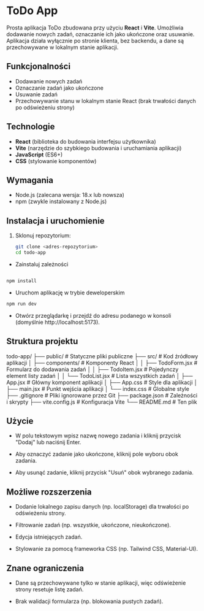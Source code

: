 # ToDo App

Prosta aplikacja ToDo zbudowana przy użyciu **React** i **Vite**. Umożliwia dodawanie nowych zadań, oznaczanie ich jako ukończone oraz usuwanie. Aplikacja działa wyłącznie po stronie klienta, bez backendu, a dane są przechowywane w lokalnym stanie aplikacji.

## Funkcjonalności

-   Dodawanie nowych zadań
-   Oznaczanie zadań jako ukończone
-   Usuwanie zadań
-   Przechowywanie stanu w lokalnym stanie React (brak trwałości danych po odświeżeniu strony)

## Technologie

-   **React** (biblioteka do budowania interfejsu użytkownika)
-   **Vite** (narzędzie do szybkiego budowania i uruchamiania aplikacji)
-   **JavaScript** (ES6+)
-   **CSS** (stylowanie komponentów)

## Wymagania

-   Node.js (zalecana wersja: 18.x lub nowsza)
-   npm (zwykle instalowany z Node.js)

## Instalacja i uruchomienie

1. Sklonuj repozytorium:
    ```bash
    git clone <adres-repozytorium>
    cd todo-app
    ```

-   Zainstaluj zależności

```bash

npm install
```

-   Uruchom aplikację w trybie deweloperskim

```bash
npm run dev
```

-   Otwórz przeglądarkę i przejdź do adresu podanego w konsoli (domyślnie http://localhost:5173).

## Struktura projektu

todo-app/
├── public/ # Statyczne pliki publiczne
├── src/ # Kod źródłowy aplikacji
│ ├── components/ # Komponenty React
│ │ ├── TodoForm.jsx # Formularz do dodawania zadań
│ │ ├── TodoItem.jsx # Pojedynczy element listy zadań
│ │ └── TodoList.jsx # Lista wszystkich zadań
│ ├── App.jsx # Główny komponent aplikacji
│ ├── App.css # Style dla aplikacji
│ ├── main.jsx # Punkt wejścia aplikacji
│ └── index.css # Globalne style
├── .gitignore # Pliki ignorowane przez Git
├── package.json # Zależności i skrypty
├── vite.config.js # Konfiguracja Vite
└── README.md # Ten plik

## Użycie

-   W polu tekstowym wpisz nazwę nowego zadania i kliknij przycisk "Dodaj" lub naciśnij Enter.

-   Aby oznaczyć zadanie jako ukończone, kliknij pole wyboru obok zadania.

-   Aby usunąć zadanie, kliknij przycisk "Usuń" obok wybranego zadania.

## Możliwe rozszerzenia

-   Dodanie lokalnego zapisu danych (np. localStorage) dla trwałości po odświeżeniu strony.

-   Filtrowanie zadań (np. wszystkie, ukończone, nieukończone).

-   Edycja istniejących zadań.

-   Stylowanie za pomocą frameworka CSS (np. Tailwind CSS, Material-UI).

## Znane ograniczenia

-   Dane są przechowywane tylko w stanie aplikacji, więc odświeżenie strony resetuje listę zadań.

-   Brak walidacji formularza (np. blokowania pustych zadań).
